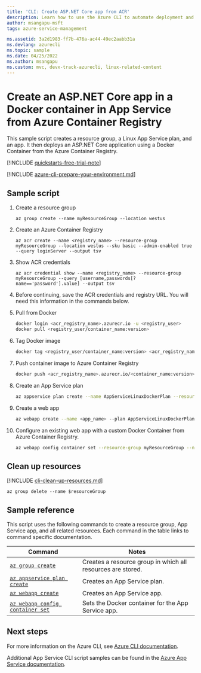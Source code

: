 ```yaml
---
title: 'CLI: Create ASP.NET Core app from ACR'
description: Learn how to use the Azure CLI to automate deployment and management of your App Service app. This sample shows how to create an Linux ASP.NET Core app from ACR.
author: msangapu-msft
tags: azure-service-management

ms.assetid: 3a2d1983-ff7b-476a-ac44-49ec2aabb31a
ms.devlang: azurecli
ms.topic: sample
ms.date: 04/25/2022
ms.author: msangapu
ms.custom: mvc, devx-track-azurecli, linux-related-content
---
```


# Create an ASP.NET Core app in a Docker container in App Service from Azure Container Registry

This sample script creates a resource group, a Linux App Service plan, and an app. It then deploys an ASP.NET Core application using a Docker Container from the Azure Container Registry.

[!INCLUDE [quickstarts-free-trial-note](~/reusable-content/ce-skilling/azure/includes/quickstarts-free-trial-note.md)]

[!INCLUDE [azure-cli-prepare-your-environment.md](~/reusable-content/azure-cli/azure-cli-prepare-your-environment.md)]

## Sample script

1. Create a resource group

   ```azurecli
   az group create --name myResourceGroup --location westus
   ```

1. Create an Azure Container Registry

   ```azurecli
   az acr create --name <registry_name> --resource-group myResourceGroup --location westus --sku basic --admin-enabled true --query loginServer --output tsv
   ```

1. Show ACR credentials

   ```azurecli
   az acr credential show --name <registry_name> --resource-group myResourceGroup --query [username,passwords[?name=='password'].value] --output tsv
   ```

1. Before continuing, save the ACR credentials and registry URL. You will need this information in the commands below.

1. Pull from Docker

   ```bash
   docker login <acr_registry_name>.azurecr.io -u <registry_user>
   docker pull <registry_user/container_name:version>
   ```

1. Tag Docker image

   ```bash
   docker tag <registry_user/container_name:version> <acr_registry_name>.azurecr.io/<container_name:version>
   ```

1. Push container image to Azure Container Registry

   ```bash
   docker push <acr_registry_name>.azurecr.io/<container_name:version>
   ```

1. Create an App Service plan

   ```bash
   az appservice plan create --name AppServiceLinuxDockerPlan --resource-group myResourceGroup --location westus --is-linux --sku S1
   ```

1. Create a web app

   ```bash
   az webapp create --name <app_name> --plan AppServiceLinuxDockerPlan --resource-group myResourceGroup --deployment-container-image-name <acr_registry_name>.azurecr.io/<container_name:version>
   ```

1. Configure an existing web app with a custom Docker Container from Azure Container Registry.

   ```bash
   az webapp config container set --resource-group myResourceGroup --name <app_name> --docker-registry-server-url http://<acr_registry_name>.azurecr.io --docker-registry-server-user <registry_user> --docker-registry-server-password <registry_password>
   ```

## Clean up resources

[!INCLUDE [cli-clean-up-resources.md](~/reusable-content/ce-skilling/azure/includes/cli-clean-up-resources.md)]

```azurecli
az group delete --name $resourceGroup
```

## Sample reference

This script uses the following commands to create a resource group, App Service app, and all related resources. Each command in the table links to command specific documentation.

| Command | Notes |
|---|---|
| [`az group create`](/cli/azure/group#az-group-create) | Creates a resource group in which all resources are stored. |
| [`az appservice plan create`](/cli/azure/appservice/plan#az-appservice-plan-create) | Creates an App Service plan. |
| [`az webapp create`](/cli/azure/webapp#az-webapp-create) | Creates an App Service app. |
| [`az webapp config container set`](/cli/azure/webapp/config/container#az-webapp-config-container-set) | Sets the Docker container for the App Service app. |

## Next steps

For more information on the Azure CLI, see [Azure CLI documentation](/cli/azure).

Additional App Service CLI script samples can be found in the [Azure App Service documentation](../samples-cli.md).
